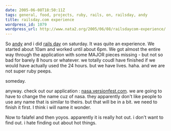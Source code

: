 ```yaml
---
date: 2005-06-08T18:50:11Z
tags: general, food, projects, ruby, rails, on, railsday, andy
title: railsday.com experience
wordpress_id: 1079
wordpress_url: http://www.nata2.org/2005/06/08/railsdaycom-experience/
---
```


So <a href="http://aiphd.blogspot.com">andy</a> and i did <a href="http://railsday.com">rails day</a> on saturday. It was quite an experience. We started about 10am and worked until about 6pm. We got almost the entire way through the application with some MAJOR pieces missing - but not so bad for barely 8 hours or whatever. we totally coudl have finished if we would have actually used the 24 hours. but we have lives. haha. and we are not super ruby peeps. 

someday. 

anyway. check out our application : <a href="http://nasa.versionfest.com/">nasa.versionfest.com</a>. we are going to have to change the name cuz of nasa. they apparently don't like people to use any name that is similar to theirs. but that will be in a bit. we need to finish it first. I think i will name it wonder. 

Now to falafel and then yoyos. apparently it is really hot out. i don't want to find out. i hate finding out about hot things. 
